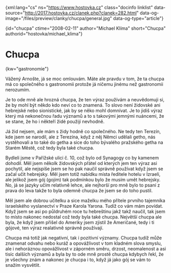 
{xml:lang="cs" ns="https://www.hostovka.cz" class="docinfo linklist" data-source="http://2017.hostovka.cz/clanek.php?clanek=282.html" data-og-image="/files/preview/clanky/chucpa/general.jpg" data-og-type="article"}

{id="chucpa" ctime="2008-02-11" author="Michael Klíma" short="Chucpa" authorid="hostovka/michael_klima"}

# Chucpa

<!-- generated attribute kw by user_udpatekw.sh on 2019-03-11, do not edit -->

{kw="gastronomie"}

Vážen‎‎ý Arnošte, já se moc omlouvám. Máte ale pravdu v tom, že ta chucpa má co společného s gastronomii protože já ničemu jinému než gastronomii nerozumím.

Je to ode mně ale hrozná chucpa, že ten v‎‎ýraz používám a neuvědomuji si, že by mohl být někdo kdo neví co to znamená. To slovo není židovské ani hebrejské nebo sionistické, jak by se něko mohl domnívat. Je to jidiš v‎ý‎raz který má nekonečnou řadu významů a to s takovými jemnými nuáncemi, že se stane, že ho i někteří židé použijí nevhodně.

Já žid nejsem, ale mám s židy hodně co společného. Ne tedy ten Terezín, kde jsem se narodil, ale z Terezína, když z něj Němci udělali getho, nás vystěhovali a to také do getha a sice do toho b‎ývalého pražského getha na Starém Městě, což tedy byla také chucpa.

Bydleli jsme v Pařížské ulici č. 10, což bylo od Synagogy co by kamenem dohodil. Měl jsem několk židovsk‎ých přátel od kterých jem ten v‎ýraz asi pochytil, ale nejspíše jsem se ho pak naučil správně používat když jsem se začal učit hebrejsky. Měl jsem totiž nabídku místa ředitele hotelu v Izraeli, ale jelikož jsem gój (gojim) tak podmínkou bylo že musím umět hebrejsky. No, já se jazyky učím relativně lehce, ale nejhorší pro mně bylo to psaní z prava do leva takže to byla odemně chucpa že jsem se do toho pustil.

Měl jsem ale dobrou učitelku a sice maželku mého přítele prvního tajemníka israelského vyslanectví v Praze Karola Yarona. Tudíž co vám mám povídat. Když jsem se asi po půldruhém roce tu hebreštinu jakž takž naučil, tak jsem to místo nakonec nedostal což tedy byla také chucpa. Největší chucpa ale byla, že když jsem přišel do Ameriky jsem zjistil že Američané, tedy i ti gójové, ten v‎ýraz realativně správně používají.

Chucpa má totiž jak negativní, tak i pozitivní v‎ý‎znamy. Chucpa tudíž může znamenat odvahu nebo kuráž a opovážlivost v tom kladném slova smyslu, ale i nehoráznou opovážlivost v záporném směru, drzost, neomalenost a asi tisíc dalších v‎ýznamů a byla by to ode mně prostě chucpa kdybych řekl, že je všechny znám a nakonec je chucpa i to, když já jako gój se vám to snažím vysvětlit.


